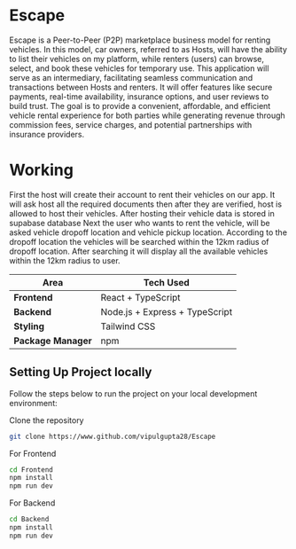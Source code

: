 ﻿# Escape

Escape is a Peer-to-Peer (P2P) marketplace business model for renting vehicles. In this model, car owners, referred to as Hosts, will have the ability to list their vehicles on my platform, while renters (users) can browse, select, and book these vehicles for temporary use. This application will serve as an intermediary, facilitating seamless communication and transactions between Hosts and renters. It will offer features like secure payments, real-time availability, insurance options, and user reviews to build trust. The goal is to provide a convenient, affordable, and efficient vehicle rental experience for both parties while generating revenue through commission fees, service charges, and potential partnerships with insurance providers.

# Working
First the host will create their account to rent their vehicles on our app. It will ask host all the required documents then after they are verified, host is allowed to host their vehicles. After hosting their vehicle data is stored in supabase database
Next the user who wants to rent the vehicle, will be asked vehicle dropoff location and vehicle pickup location. According to the dropoff location the vehicles will be searched within the 12km radius of dropoff location.
After searching it will display all the available vehicles within the 12km radius to user.




| **Area**           | **Tech Used**                   |
|--------------------|---------------------------------|
| **Frontend**       | React + TypeScript              |
| **Backend**        | Node.js + Express + TypeScript  |
| **Styling**        | Tailwind CSS                    |
| **Package Manager**| npm                             |



## Setting Up Project locally
Follow the steps below to run the project on your local development environment:

Clone the repository
``` bash 
git clone https://www.github.com/vipulgupta28/Escape
```

For Frontend
```bash 
cd Frontend
npm install
npm run dev
```

For Backend
```bash
cd Backend
npm install
npm run dev
```




